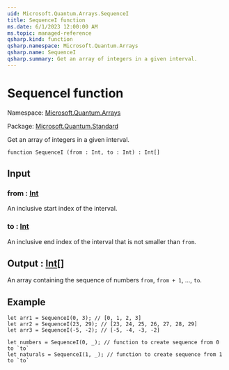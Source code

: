 ```yaml
---
uid: Microsoft.Quantum.Arrays.SequenceI
title: SequenceI function
ms.date: 6/1/2023 12:00:00 AM
ms.topic: managed-reference
qsharp.kind: function
qsharp.namespace: Microsoft.Quantum.Arrays
qsharp.name: SequenceI
qsharp.summary: Get an array of integers in a given interval.
---
```


# SequenceI function

Namespace: [Microsoft.Quantum.Arrays](xref:Microsoft.Quantum.Arrays)

Package: [Microsoft.Quantum.Standard](https://nuget.org/packages/Microsoft.Quantum.Standard)


Get an array of integers in a given interval.

```qsharp
function SequenceI (from : Int, to : Int) : Int[]
```


## Input

### from : [Int](xref:microsoft.quantum.qsharp.valueliterals#int-literals)

An inclusive start index of the interval.


### to : [Int](xref:microsoft.quantum.qsharp.valueliterals#int-literals)

An inclusive end index of the interval that is not smaller than `from`.



## Output : [Int](xref:microsoft.quantum.qsharp.valueliterals#int-literals)[]

An array containing the sequence of numbers `from`, `from + 1`, ...,`to`.

## Example

```qsharplet arr1 = SequenceI(0, 3); // [0, 1, 2, 3]let arr2 = SequenceI(23, 29); // [23, 24, 25, 26, 27, 28, 29]let arr3 = SequenceI(-5, -2); // [-5, -4, -3, -2]let numbers = SequenceI(0, _); // function to create sequence from 0 to `to`let naturals = SequenceI(1, _); // function to create sequence from 1 to `to````